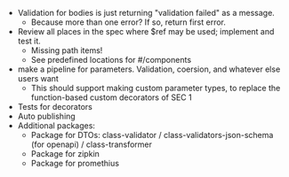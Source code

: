 - Validation for bodies is just returning "validation failed" as a message.
  - Because more than one error? If so, return first error.
- Review all places in the spec where $ref may be used; implement and test it.
  - Missing path items!
  - See predefined locations for #/components
- make a pipeline for parameters. Validation, coersion, and whatever else users want
  - This should support making custom parameter types, to replace the function-based custom decorators of SEC 1
- Tests for decorators
- Auto publishing
- Additional packages:
  - Package for DTOs: class-validator / class-validators-json-schema (for openapi) / class-transformer
  - Package for zipkin
  - Package for promethius
